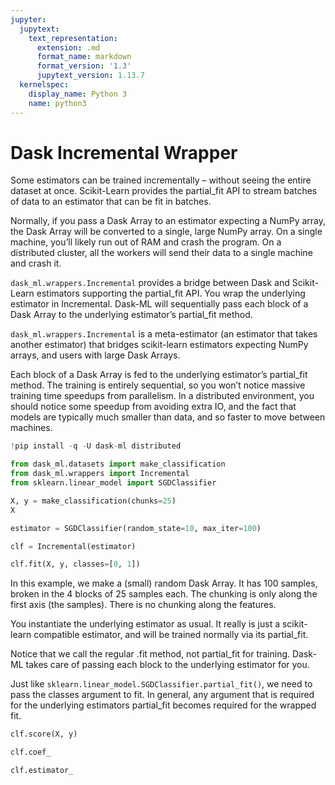 ```yaml
---
jupyter:
  jupytext:
    text_representation:
      extension: .md
      format_name: markdown
      format_version: '1.3'
      jupytext_version: 1.13.7
  kernelspec:
    display_name: Python 3
    name: python3
---
```


<!-- #region id="pIHP196mEjmJ" -->
# Dask Incremental Wrapper

Some estimators can be trained incrementally – without seeing the entire dataset at once. Scikit-Learn provides the partial_fit API to stream batches of data to an estimator that can be fit in batches.

Normally, if you pass a Dask Array to an estimator expecting a NumPy array, the Dask Array will be converted to a single, large NumPy array. On a single machine, you’ll likely run out of RAM and crash the program. On a distributed cluster, all the workers will send their data to a single machine and crash it.

`dask_ml.wrappers.Incremental` provides a bridge between Dask and Scikit-Learn estimators supporting the partial_fit API. You wrap the underlying estimator in Incremental. Dask-ML will sequentially pass each block of a Dask Array to the underlying estimator’s partial_fit method.

`dask_ml.wrappers.Incremental` is a meta-estimator (an estimator that takes another estimator) that bridges scikit-learn estimators expecting NumPy arrays, and users with large Dask Arrays.

Each block of a Dask Array is fed to the underlying estimator’s partial_fit method. The training is entirely sequential, so you won’t notice massive training time speedups from parallelism. In a distributed environment, you should notice some speedup from avoiding extra IO, and the fact that models are typically much smaller than data, and so faster to move between machines.
<!-- #endregion -->

```python id="Ey0Jpw-8lZwT"
!pip install -q -U dask-ml distributed
```

```python id="pTNPnXdgE4sP" colab={"base_uri": "https://localhost:8080/", "height": 197} executionInfo={"status": "ok", "timestamp": 1635251750153, "user_tz": -330, "elapsed": 1938, "user": {"displayName": "Sparsh Agarwal", "photoUrl": "https://lh3.googleusercontent.com/a/default-user=s64", "userId": "13037694610922482904"}} outputId="e06f0da2-ea5c-4bee-eeef-ea242a7b7828"
from dask_ml.datasets import make_classification
from dask_ml.wrappers import Incremental
from sklearn.linear_model import SGDClassifier

X, y = make_classification(chunks=25)
X
```

```python colab={"base_uri": "https://localhost:8080/"} id="Lzfx3kg9lWRf" executionInfo={"status": "ok", "timestamp": 1635251781117, "user_tz": -330, "elapsed": 689, "user": {"displayName": "Sparsh Agarwal", "photoUrl": "https://lh3.googleusercontent.com/a/default-user=s64", "userId": "13037694610922482904"}} outputId="0c2f36d5-4622-4ea8-e22d-bcb95238dc2a"
estimator = SGDClassifier(random_state=10, max_iter=100)

clf = Incremental(estimator)

clf.fit(X, y, classes=[0, 1])
```

<!-- #region id="rwDTTeelmfiR" -->
In this example, we make a (small) random Dask Array. It has 100 samples, broken in the 4 blocks of 25 samples each. The chunking is only along the first axis (the samples). There is no chunking along the features.

You instantiate the underlying estimator as usual. It really is just a scikit-learn compatible estimator, and will be trained normally via its partial_fit.

Notice that we call the regular .fit method, not partial_fit for training. Dask-ML takes care of passing each block to the underlying estimator for you.

Just like `sklearn.linear_model.SGDClassifier.partial_fit()`, we need to pass the classes argument to fit. In general, any argument that is required for the underlying estimators partial_fit becomes required for the wrapped fit.


<!-- #endregion -->

```python colab={"base_uri": "https://localhost:8080/"} id="ndGWcfQ0mqRY" executionInfo={"status": "ok", "timestamp": 1635251826333, "user_tz": -330, "elapsed": 721, "user": {"displayName": "Sparsh Agarwal", "photoUrl": "https://lh3.googleusercontent.com/a/default-user=s64", "userId": "13037694610922482904"}} outputId="18cc4837-0317-4797-d55a-d7b911c31cfe"
clf.score(X, y)
```

```python colab={"base_uri": "https://localhost:8080/"} id="oTHNAKk4mqet" executionInfo={"status": "ok", "timestamp": 1635251831767, "user_tz": -330, "elapsed": 525, "user": {"displayName": "Sparsh Agarwal", "photoUrl": "https://lh3.googleusercontent.com/a/default-user=s64", "userId": "13037694610922482904"}} outputId="dbdf0f83-706a-4e6c-c48a-b6dcd463a980"
clf.coef_
```

```python colab={"base_uri": "https://localhost:8080/"} id="b7O3Nm-Umr6s" executionInfo={"status": "ok", "timestamp": 1635251841924, "user_tz": -330, "elapsed": 539, "user": {"displayName": "Sparsh Agarwal", "photoUrl": "https://lh3.googleusercontent.com/a/default-user=s64", "userId": "13037694610922482904"}} outputId="5536aa42-81f7-4583-e1bb-4446816b1aa1"
clf.estimator_
```
